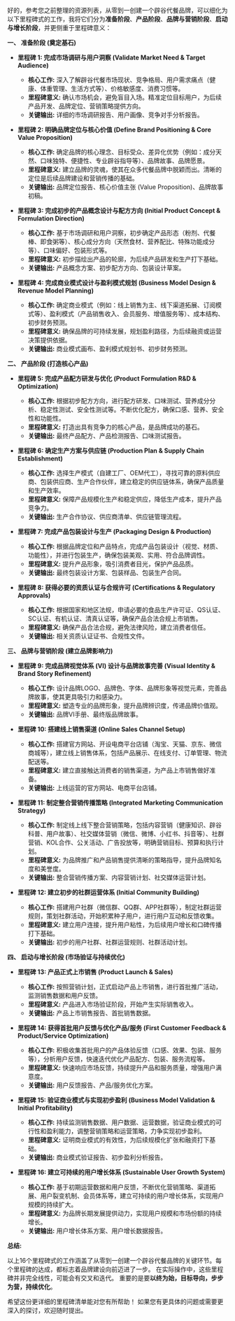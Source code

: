 好的，参考您之前整理的资源列表，从零到一创建一个辟谷代餐品牌，可以细化为以下里程碑式的工作，我将它们分为**准备阶段**、**产品阶段**、**品牌与营销阶段**、**启动与增长阶段**，并更侧重于里程碑意义：

**一、 准备阶段 (奠定基石)**

* **里程碑 1:  完成市场调研与用户洞察 (Validate Market Need & Target Audience)**
    * **核心工作:**  深入了解辟谷代餐市场现状、竞争格局、用户需求痛点（健康、体重管理、生活方式等）、价格敏感度、消费习惯等。
    * **里程碑意义:**  确认市场机会，避免盲目入场。精准定位目标用户，为后续产品开发、品牌定位、营销策略提供方向。
    * **关键输出:**  详细的市场调研报告、用户画像、竞争对手分析报告。

* **里程碑 2:  明确品牌定位与核心价值 (Define Brand Positioning & Core Value Proposition)**
    * **核心工作:**  确定品牌的核心理念、目标受众、差异化优势（例如：成分天然、口味独特、便捷性、专业辟谷指导等）、品牌故事、品牌愿景。
    * **里程碑意义:**  建立品牌的灵魂，使其在众多代餐品牌中脱颖而出。清晰的定位是后续品牌建设和营销传播的基础。
    * **关键输出:**  品牌定位报告、核心价值主张 (Value Proposition)、品牌故事初稿。

* **里程碑 3:  完成初步的产品概念设计与配方方向 (Initial Product Concept & Formulation Direction)**
    * **核心工作:**  基于市场调研和用户洞察，初步确定产品形态（粉剂、代餐棒、即食粥等）、核心成分方向（天然食材、营养配比、特殊功能成分等）、口味偏好、包装形式等。
    * **里程碑意义:**  初步描绘出产品的轮廓，为后续产品研发和生产打下基础。
    * **关键输出:**  产品概念方案、初步配方方向、包装设计草案。

* **里程碑 4:  完成商业模式设计与盈利模式规划 (Business Model Design & Revenue Model Planning)**
    * **核心工作:**  确定商业模式（例如：线上销售为主、线下渠道拓展、订阅模式等）、盈利模式（产品销售收入、会员服务、增值服务等）、成本结构、初步财务预测。
    * **里程碑意义:**  确保品牌的可持续发展，规划盈利路径，为后续融资或运营决策提供依据。
    * **关键输出:**  商业模式画布、盈利模式规划书、初步财务预测。

**二、 产品阶段 (打造核心产品)**

* **里程碑 5:  完成产品配方研发与优化 (Product Formulation R&D & Optimization)**
    * **核心工作:**  根据初步配方方向，进行配方研发、口味测试、营养成分分析、稳定性测试、安全性测试等。不断优化配方，确保口感、营养、安全性和功能性。
    * **里程碑意义:**  打造出具有竞争力的核心产品，是品牌成功的基石。
    * **关键输出:**  最终产品配方、产品检测报告、口味测试报告。

* **里程碑 6:  确定生产方案与供应链 (Production Plan & Supply Chain Establishment)**
    * **核心工作:**  选择生产模式（自建工厂、OEM代工），寻找可靠的原料供应商、包装供应商、生产合作伙伴，建立稳定的供应链体系，确保产品质量和生产效率。
    * **里程碑意义:**  保障产品规模化生产和稳定供应，降低生产成本，提升产品竞争力。
    * **关键输出:**  生产合作协议、供应商清单、供应链管理流程。

* **里程碑 7:  完成产品包装设计与生产 (Packaging Design & Production)**
    * **核心工作:**  根据品牌定位和产品特点，完成产品包装设计（视觉、材质、功能性），并进行包装生产，确保包装美观、实用、符合品牌调性。
    * **里程碑意义:**  提升产品形象，吸引消费者目光，保护产品品质。
    * **关键输出:**  最终包装设计方案、包装样品、包装生产合同。

* **里程碑 8:  获得必要的资质认证与合规许可 (Certifications & Regulatory Approvals)**
    * **核心工作:**  根据国家和地区法规，申请必要的食品生产许可证、QS认证、SC认证、有机认证、清真认证等，确保产品合法合规上市销售。
    * **里程碑意义:**  确保产品合法合规，避免法律风险，建立消费者信任。
    * **关键输出:**  相关资质认证证书、合规性文件。

**三、 品牌与营销阶段 (建立品牌影响力)**

* **里程碑 9:  完成品牌视觉体系 (VI) 设计与品牌故事完善 (Visual Identity & Brand Story Refinement)**
    * **核心工作:**  设计品牌LOGO、品牌色、字体、品牌形象等视觉元素，完善品牌故事，使其更具吸引力和感染力。
    * **里程碑意义:**  塑造专业的品牌形象，提升品牌辨识度，传递品牌价值观。
    * **关键输出:**  品牌VI手册、最终版品牌故事。

* **里程碑 10:  搭建线上销售渠道 (Online Sales Channel Setup)**
    * **核心工作:**  搭建官方网站、开设电商平台店铺（淘宝、天猫、京东、微信商城等），建立线上销售体系，包括产品展示、在线支付、订单管理、物流配送等。
    * **里程碑意义:**  建立直接触达消费者的销售渠道，为产品上市销售做好准备。
    * **关键输出:**  上线运营的官方网站、电商平台店铺。

* **里程碑 11:  制定整合营销传播策略 (Integrated Marketing Communication Strategy)**
    * **核心工作:**  制定线上线下整合营销策略，包括内容营销（健康知识、辟谷科普、用户故事）、社交媒体营销（微信、微博、小红书、抖音等）、社群营销、KOL合作、公关活动、广告投放等，明确营销目标、预算和执行计划。
    * **里程碑意义:**  为品牌推广和产品销售提供清晰的策略指导，提升品牌知名度和美誉度。
    * **关键输出:**  整合营销传播方案、内容营销计划、社交媒体运营计划。

* **里程碑 12:  建立初步的社群运营体系 (Initial Community Building)**
    * **核心工作:**  搭建用户社群（微信群、QQ群、APP社群等），制定社群运营规则，策划社群活动，开始积累种子用户，进行用户互动和反馈收集。
    * **里程碑意义:**  建立用户连接，提升用户粘性，为后续用户增长和口碑传播打下基础。
    * **关键输出:**  初步的用户社群、社群运营规则、社群活动计划。

**四、 启动与增长阶段 (市场验证与持续优化)**

* **里程碑 13:  产品正式上市销售 (Product Launch & Sales)**
    * **核心工作:**  按照营销计划，正式启动产品上市销售，进行首批推广活动，监测销售数据和用户反馈。
    * **里程碑意义:**  产品进入市场验证阶段，开始产生实际销售收入。
    * **关键输出:**  产品上市销售报告、首批销售数据。

* **里程碑 14:  获得首批用户反馈与优化产品/服务 (First Customer Feedback & Product/Service Optimization)**
    * **核心工作:**  积极收集首批用户的产品体验反馈（口感、效果、包装、服务等），分析用户反馈，快速迭代优化产品配方、包装、服务流程等。
    * **里程碑意义:**  快速响应市场反馈，持续提升产品和服务质量，增强用户满意度。
    * **关键输出:**  用户反馈报告、产品/服务优化方案。

* **里程碑 15:  验证商业模式与实现初步盈利 (Business Model Validation & Initial Profitability)**
    * **核心工作:**  持续监测销售数据、用户数据、运营数据，验证商业模式的可行性和盈利能力，调整营销策略和运营策略，力争实现初步盈利。
    * **里程碑意义:**  证明商业模式的有效性，为后续规模化扩张和融资打下基础。
    * **关键输出:**  商业模式验证报告、初步盈利分析报告。

* **里程碑 16:  建立可持续的用户增长体系 (Sustainable User Growth System)**
    * **核心工作:**  基于初期运营数据和用户反馈，不断优化营销策略、渠道拓展、用户裂变机制、会员体系等，建立可持续的用户增长体系，实现用户规模的持续扩大。
    * **里程碑意义:**  为品牌长期发展提供动力，实现用户规模和市场份额的持续增长。
    * **关键输出:**  用户增长体系方案、用户增长数据报告。

**总结:**

以上16个里程碑式的工作涵盖了从零到一创建一个辟谷代餐品牌的关键环节。每个里程碑的达成，都标志着品牌建设向前迈进了一步。  在实际操作中，这些里程碑并非完全线性，可能会有交叉和迭代。  重要的是要**以终为始，目标导向，步步为营，持续优化**。

希望这份更详细的里程碑清单能对您有所帮助！  如果您有更具体的问题或需要更深入的探讨，欢迎随时提出。
